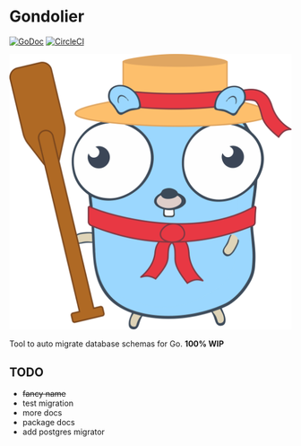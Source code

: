# Gondolier

[![GoDoc](https://godoc.org/github.com/DeKugelschieber/gondolier?status.svg)](https://godoc.org/github.com/DeKugelschieber/gondolier)
[![CircleCI](https://circleci.com/gh/DeKugelschieber/gondolier.svg?style=svg)](https://circleci.com/gh/DeKugelschieber/gondolier)

<p align="center">
    <img src="gondoliergopher.svg">
</p>

Tool to auto migrate database schemas for Go. **100% WIP**

## TODO

* ~~fancy name~~
* test migration
* more docs
* package docs
* add postgres migrator
